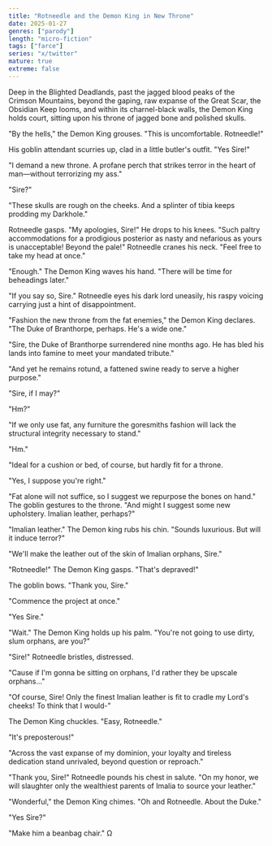 ```yaml
---
title: "Rotneedle and the Demon King in New Throne"
date: 2025-01-27
genres: ["parody"]
length: "micro-fiction"
tags: ["farce"]
series: "x/twitter"
mature: true
extreme: false
---
```

Deep in the Blighted Deadlands, past the jagged blood peaks of the Crimson Mountains, beyond the gaping, raw expanse of the Great Scar, the Obsidian Keep looms, and within its charnel-black walls, the Demon King holds court, sitting upon his throne of jagged bone and polished skulls. 

"By the hells," the Demon King grouses.  "This is uncomfortable. Rotneedle!"

His goblin attendant scurries up, clad in a little butler's outfit. "Yes Sire!"

"I demand a new throne. A profane perch that strikes terror in the heart of man—without terrorizing my ass."

"Sire?"

"These skulls are rough on the cheeks. And a splinter of tibia keeps prodding my Darkhole."

Rotneedle gasps. "My apologies, Sire!" He drops to his knees. "Such paltry accommodations for a prodigious posterior as nasty and nefarious as yours is unacceptable! Beyond the pale!" Rotneedle cranes his neck. "Feel free to take my head at once."

"Enough." The Demon King waves his hand. "There will be time for beheadings later."

"If you say so, Sire." Rotneedle eyes his dark lord uneasily, his raspy voicing carrying just a hint of disappointment.

"Fashion the new throne from the fat enemies," the Demon King declares. "The Duke of Branthorpe, perhaps. He's a wide one."

"Sire, the Duke of Branthorpe surrendered nine months ago. He has bled his lands into famine to meet your mandated tribute."

"And yet he remains rotund, a fattened swine ready to serve a higher purpose." 

"Sire, if I may?"

"Hm?"

"If we only use fat, any furniture the goresmiths fashion will lack the structural integrity necessary to stand."

"Hm."

"Ideal for a cushion or bed, of course, but hardly fit for a throne.

 "Yes, I suppose you're right."

"Fat alone will not suffice, so I suggest we repurpose the bones on hand." The goblin gestures to the throne. "And might I suggest some new upholstery. Imalian leather, perhaps?"

"Imalian leather." The Demon king rubs his chin. "Sounds luxurious. But will it induce terror?"

"We'll make the leather out of the skin of Imalian orphans, Sire."

"Rotneedle!" The Demon King gasps. "That's depraved!"

The goblin bows. "Thank you, Sire."

"Commence the project at once."

"Yes Sire."

"Wait." The Demon King holds up his palm. "You're not going to use dirty, slum orphans, are you?"

"Sire!" Rotneedle bristles, distressed.

"Cause if I'm gonna be sitting on orphans, I'd rather they be upscale orphans..."

"Of course, Sire! Only the finest Imalian leather is fit to cradle my Lord's cheeks! To think that I would-"

The Demon King chuckles. "Easy, Rotneedle."

"It's preposterous!"

"Across the vast expanse of my dominion, your loyalty and tireless dedication stand unrivaled, beyond question or reproach."

"Thank you, Sire!" Rotneedle pounds his chest in salute. "On my honor, we will slaughter only the wealthiest parents of Imalia to source your leather."

"Wonderful," the Demon King chimes. "Oh and Rotneedle. About the Duke."

"Yes Sire?"

"Make him a beanbag chair." Ω
